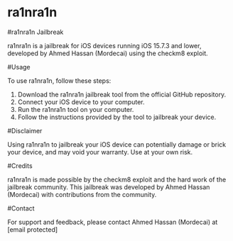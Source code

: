 # ra1nra1n
#ra1nra1n Jailbreak

ra1nra1n is a jailbreak for iOS devices running iOS 15.7.3 and lower, developed by Ahmed Hassan (Mordecai) using the checkm8 exploit.

#Usage

To use ra1nra1n, follow these steps:

1. Download the ra1nra1n jailbreak tool from the official GitHub repository.
2. Connect your iOS device to your computer.
3. Run the ra1nra1n tool on your computer.
4. Follow the instructions provided by the tool to jailbreak your device.

#Disclaimer

Using ra1nra1n to jailbreak your iOS device can potentially damage or brick your device, and may void your warranty. Use at your own risk.

#Credits

ra1nra1n is made possible by the checkm8 exploit and the hard work of the jailbreak community. This jailbreak was developed by Ahmed Hassan (Mordecai) with contributions from the community.

#Contact

For support and feedback, please contact Ahmed Hassan (Mordecai) at [email protected]

